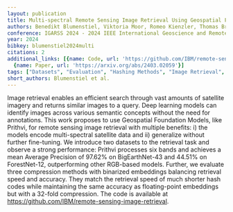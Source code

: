 ```yaml
---
layout: publication
title: Multi-spectral Remote Sensing Image Retrieval Using Geospatial Foundation Models
authors: Benedikt Blumenstiel, Viktoria Moor, Romeo Kienzler, Thomas Brunschwiler
conference: IGARSS 2024 - 2024 IEEE International Geoscience and Remote Sensing Symposium
year: 2024
bibkey: blumenstiel2024multi
citations: 2
additional_links: [{name: Code, url: 'https://github.com/IBM/remote-sensing-image-retrieval'},
  {name: Paper, url: 'https://arxiv.org/abs/2403.02059'}]
tags: ["Datasets", "Evaluation", "Hashing Methods", "Image Retrieval", "Neural Hashing"]
short_authors: Blumenstiel et al.
---
```

Image retrieval enables an efficient search through vast amounts of satellite
imagery and returns similar images to a query. Deep learning models can
identify images across various semantic concepts without the need for
annotations. This work proposes to use Geospatial Foundation Models, like
Prithvi, for remote sensing image retrieval with multiple benefits: i) the
models encode multi-spectral satellite data and ii) generalize without further
fine-tuning. We introduce two datasets to the retrieval task and observe a
strong performance: Prithvi processes six bands and achieves a mean Average
Precision of 97.62% on BigEarthNet-43 and 44.51% on ForestNet-12, outperforming
other RGB-based models. Further, we evaluate three compression methods with
binarized embeddings balancing retrieval speed and accuracy. They match the
retrieval speed of much shorter hash codes while maintaining the same accuracy
as floating-point embeddings but with a 32-fold compression. The code is
available at https://github.com/IBM/remote-sensing-image-retrieval.